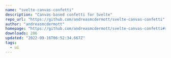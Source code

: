 ```yaml
---
name: "svelte-canvas-confetti"
description: "Canvas-based confetti for Svelte"
repo_url: "https://github.com/andreasmcdermott/svelte-canvas-confetti"
author: "andreasmcdermott"
homepage: "https://github.com/andreasmcdermott/svelte-canvas-confetti#readme"
downloads: 286
updated: "2022-09-16T06:52:34.667Z"
tags: 
  - ui
---
```


